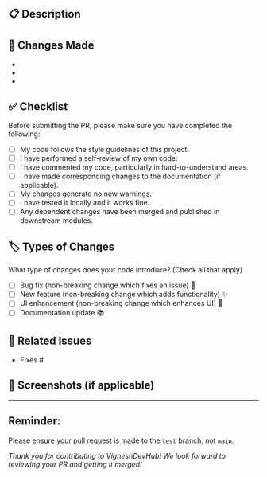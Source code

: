 ## 📋 Description

<!-- Please provide a brief description of your changes and explain the purpose of the PR. -->

## 🔨 Changes Made

<!-- List the changes made in this PR. If it fixes an issue, please include the issue number (e.g., Fixes #123). -->

- 
- 
- 

## ✅ Checklist

Before submitting the PR, please make sure you have completed the following:

- [ ] My code follows the style guidelines of this project.
- [ ] I have performed a self-review of my own code.
- [ ] I have commented my code, particularly in hard-to-understand areas.
- [ ] I have made corresponding changes to the documentation (if applicable).
- [ ] My changes generate no new warnings.
- [ ] I have tested it locally and it works fine.
- [ ] Any dependent changes have been merged and published in downstream modules.

## 🏷️ Types of Changes

What type of changes does your code introduce? (Check all that apply)

- [ ] Bug fix (non-breaking change which fixes an issue) 🐛
- [ ] New feature (non-breaking change which adds functionality) ✨
- [ ] UI enhancement (non-breaking change which enhances UI) 🎨
- [ ] Documentation update 📚

## 🤝 Related Issues

<!-- List any issues related to this PR. Link them using "Fixes #issue-number" to automatically close them when the PR is merged. -->

- Fixes #

## 📸 Screenshots (if applicable)

<!-- If your changes include any UI updates, add screenshots here to show the changes. -->

---

## Reminder:
Please ensure your pull request is made to the `test` branch, not `main`.

*Thank you for contributing to VigneshDevHub! We look forward to reviewing your PR and getting it merged!*
